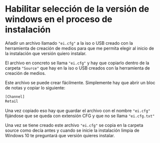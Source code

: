 # Habilitar selección de la versión de windows en el proceso de instalación

Añadir un archivo llamado ```"ei.cfg"``` a la iso o USB creado con la herramienta de creación de medios para que me permita elegir al inicio de la instalación que versión quiero instalar.

El archivo en concreto se llama ```"ei.cfg"``` y hay que copiarlo dentro de la carpeta ```"Source"``` que hay en la iso o USB creados con la herramienta de creación de medios.

Este archivo se puede crear fácilmente. Simplemente hay que abrir un bloc de notas y copiar lo siguiente:

```cmd
[Channel]
Retail
```

Una vez copiado eso hay que guardar el archivo con el nombre ```"ei.cfg"``` fijándose que se queda con extensión CFG y que no se llama ```"ei.cfg.txt"```

Una vez se tiene creado este archivo ```"ei.cfg"``` se copia en la carpeta source como decía antes y cuando se inicie la instalación limpia de Windows 10 te preguntará que versión quieres instalar.
